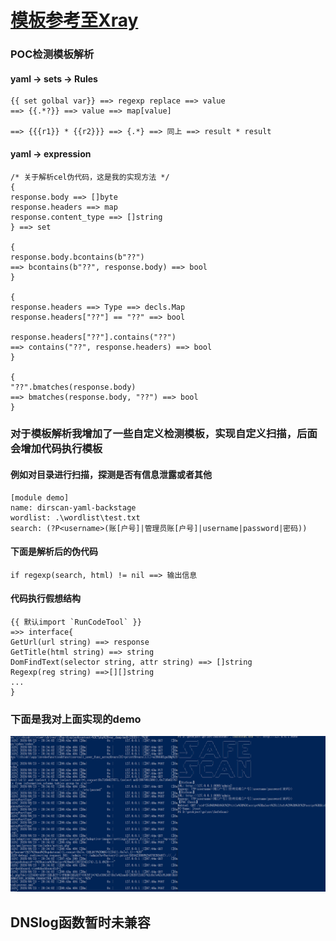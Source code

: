 # [模板参考至Xray](https://docs.xray.cool/#/guide/poc)

### POC检测模板解析
#### yaml -> sets -> Rules
```
{{ set golbal var}} ==> regexp replace ==> value 
==> {{.*?}} ==> value ==> map[value]

==> {{{r1}} * {{r2}}} ==> {.*} ==> 同上 ==> result * result
```

#### yaml -> expression

```
/* 关于解析cel伪代码，这是我的实现方法 */
{
response.body ==> []byte
response.headers ==> map
response.content_type ==> []string
} ==> set

{
response.body.bcontains(b"??")
==> bcontains(b"??", response.body) ==> bool
}

{
response.headers ==> Type ==> decls.Map
response.headers["??"] == "??" ==> bool

response.headers["??"].contains("??")
==> contains("??", response.headers) ==> bool
}

{
"??".bmatches(response.body)
==> bmatches(response.body, "??") ==> bool
}
```

### 对于模板解析我增加了一些自定义检测模板，实现自定义扫描，后面会增加代码执行模板
#### 例如对目录进行扫描，探测是否有信息泄露或者其他
```
[module demo]
name: dirscan-yaml-backstage
wordlist: .\wordlist\test.txt
search: (?P<username>(账[户号]|管理员账[户号]|username|password|密码))

```

#### 下面是解析后的伪代码
```
if regexp(search, html) != nil ==> 输出信息

```
#### 代码执行假想结构
```
{{ 默认import `RunCodeTool` }}
=>> interface{ 
GetUrl(url string) ==> response 
GetTitle(html string) ==> string
DomFindText(selector string, attr string) ==> []string
Regexp(reg string) ==>[][]string
...
}
```
### 下面是我对上面实现的demo
 ![](./img/001.png)

## DNSlog函数暂时未兼容
